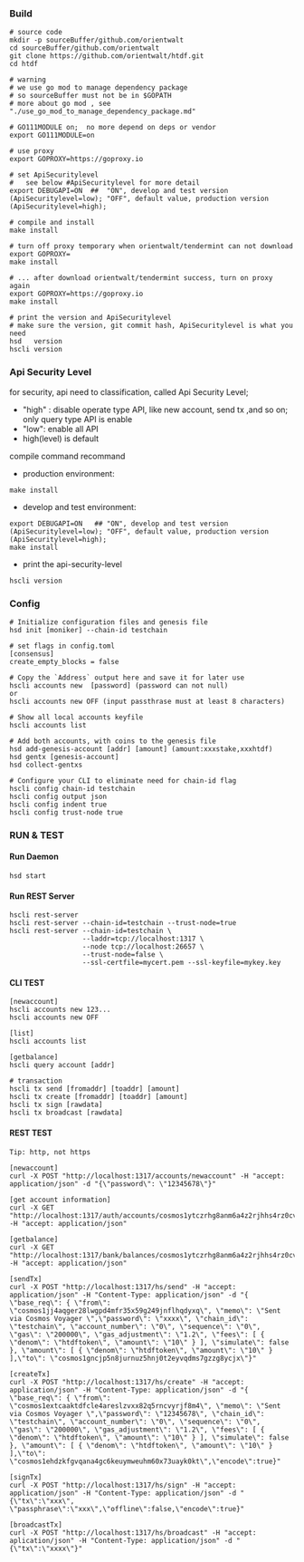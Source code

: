### Build    
    # source code
    mkdir -p sourceBuffer/github.com/orientwalt
    cd sourceBuffer/github.com/orientwalt
    git clone https://github.com/orientwalt/htdf.git    
    cd htdf
    
    # warning
    # we use go mod to manage dependency package
    # so sourceBuffer must not be in $GOPATH
    # more about go mod , see "./use_go_mod_to_manage_dependency_package.md"
    
    # GO111MODULE on;  no more depend on deps or vendor 
    export GO111MODULE=on
    
    # use proxy
    export GOPROXY=https://goproxy.io
    
    # set ApiSecuritylevel
    #   see below #ApiSecuritylevel for more detail 
    export DEBUGAPI=ON  ##  "ON", develop and test version (ApiSecuritylevel=low); "OFF", default value, production version (ApiSecuritylevel=high); 
    
    # compile and install
    make install
    
    # turn off proxy temporary when orientwalt/tendermint can not download
    export GOPROXY=
    make install
    
    # ... after download orientwalt/tendermint success, turn on proxy again
    export GOPROXY=https://goproxy.io
    make install

    # print the version and ApiSecuritylevel
    # make sure the version, git commit hash, ApiSecuritylevel is what you need
    hsd   version
    hscli version     
    
    
### Api Security Level
for security, api need to classification, called  Api Security Level;
- "high" : disable operate type API, like new account, send tx ,and so on; only query type API is enable  
- "low": enable all API  
-  high(level) is default


compile command recommand
- production environment:    

```
make install
```
  
- develop and test environment:  

```
export DEBUGAPI=ON   ## "ON", develop and test version (ApiSecuritylevel=low); "OFF", default value, production version (ApiSecuritylevel=high);
make install
```
  
- print the api-security-level
```
hscli version
```


### Config
    # Initialize configuration files and genesis file
    hsd init [moniker] --chain-id testchain

    # set flags in config.toml
    [consensus]
    create_empty_blocks = false

    # Copy the `Address` output here and save it for later use
    hscli accounts new  [password] (password can not null)
    or
    hscli accounts new OFF (input passthrase must at least 8 characters)  

    # Show all local accounts keyfile
    hscli accounts list

    # Add both accounts, with coins to the genesis file
    hsd add-genesis-account [addr] [amount] (amount:xxxstake,xxxhtdf)
    hsd gentx [genesis-account]
    hsd collect-gentxs

    # Configure your CLI to eliminate need for chain-id flag
    hscli config chain-id testchain
    hscli config output json
    hscli config indent true
    hscli config trust-node true
  
### RUN & TEST
#### Run Daemon
    hsd start
#### Run REST Server
    hscli rest-server
    hscli rest-server --chain-id=testchain --trust-node=true
    hscli rest-server --chain-id=testchain \
                      --laddr=tcp://localhost:1317 \
                      --node tcp://localhost:26657 \
                      --trust-node=false \
                      --ssl-certfile=mycert.pem --ssl-keyfile=mykey.key
                      
#### CLI TEST
    [newaccount]
    hscli accounts new 123... 
    hscli accounts new OFF       
    
    [list]
    hscli accounts list
    
    [getbalance]
    hscli query account [addr]
    
    # transaction
    hscli tx send [fromaddr] [toaddr] [amount]
    hscli tx create [fromaddr] [toaddr] [amount]
    hscli tx sign [rawdata]
    hscli tx broadcast [rawdata]

#### REST TEST
    Tip: http, not https
    
    [newaccount]
    curl -X POST "http://localhost:1317/accounts/newaccount" -H "accept: application/json" -d "{\"password\": \"12345678\"}"

    [get account information]
    curl -X GET "http://localhost:1317/auth/accounts/cosmos1ytczrhg8anm6a4z2rjhhs4rz0cvrxc5yna0f68" -H "accept: application/json"

    [getbalance]
    curl -X GET "http://localhost:1317/bank/balances/cosmos1ytczrhg8anm6a4z2rjhhs4rz0cvrxc5yna0f68" -H "accept: application/json"

    [sendTx]
    curl -X POST "http://localhost:1317/hs/send" -H "accept: application/json" -H "Content-Type: application/json" -d "{ \"base_req\": { \"from\": \"cosmos1jj4aqger28lwgpd4mfr35x59g249jnflhqdyxq\", \"memo\": \"Sent via Cosmos Voyager \",\"password\": \"xxxx\", \"chain_id\": \"testchain\", \"account_number\": \"0\", \"sequence\": \"0\", \"gas\": \"200000\", \"gas_adjustment\": \"1.2\", \"fees\": [ { \"denom\": \"htdftoken\", \"amount\": \"10\" } ], \"simulate\": false }, \"amount\": [ { \"denom\": \"htdftoken\", \"amount\": \"10\" } ],\"to\": \"cosmos1gncjp5n8jurnuz5hnj0t2eyvqdms7gzzg8ycjx\"}"
    
    [createTx]
    curl -X POST "http://localhost:1317/hs/create" -H "accept: application/json" -H "Content-Type: application/json" -d "{ \"base_req\": { \"from\": \"cosmos1extcaaktdfcle4areslzvxx82q5rncvyrjf8m4\", \"memo\": \"Sent via Cosmos Voyager \",\"password\": \"12345678\", \"chain_id\": \"testchain\", \"account_number\": \"0\", \"sequence\": \"0\", \"gas\": \"200000\", \"gas_adjustment\": \"1.2\", \"fees\": [ { \"denom\": \"htdftoken\", \"amount\": \"10\" } ], \"simulate\": false }, \"amount\": [ { \"denom\": \"htdftoken\", \"amount\": \"10\" } ],\"to\": \"cosmos1ehdzkfgvqana4gc6keuymweuhm60x73uayk0kt\",\"encode\":true}"
    
    [signTx]
    curl -X POST "http://localhost:1317/hs/sign" -H "accept: application/json" -H "Content-Type: application/json" -d "{\"tx\":\"xxx\", \"passphrase\":\"xxx\",\"offline\":false,\"encode\":true}"
    
    [broadcastTx]
    curl -X POST "http://localhost:1317/hs/broadcast" -H "accept: aplication/json" -H "Content-Type: application/json" -d "{\"tx\":\"xxxx\"}"
